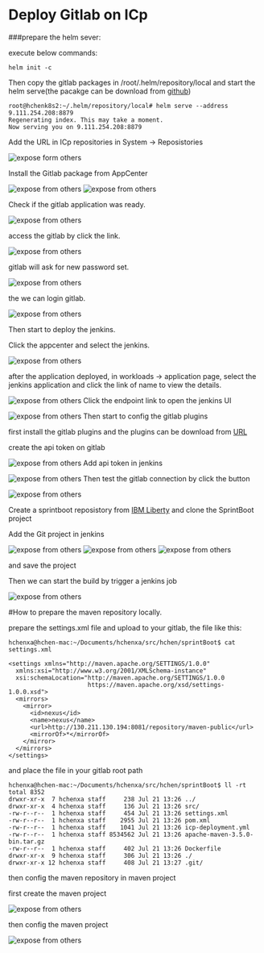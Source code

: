 
# Deploy Gitlab on ICp


###prepare the helm sever:

execute below commands:

```
helm init -c
```

Then copy the gitlab packages in /root/.helm/repository/local and start the helm serve(the pacakge can be download from [github](https://github.ibm.com/qiujian/cfc-charts/blob/icbc/gitlab-ce-0.1.7.tgz))

```
root@hchenk8s2:~/.helm/repository/local# helm serve --address 9.111.254.208:8879
Regenerating index. This may take a moment.
Now serving you on 9.111.254.208:8879
```


Add the URL in ICp repositories in System -> Reposistories

![expose form others](img/repositories.png)

Install the Gitlab package from AppCenter

![expose from others](img/gitlab_appcenter.png)
![expose from others](img/gitlab_install.png)

Check if the gitlab application was ready.

![expose from others](img/gitlab_application.png)


access the gitlab by click the link.

![expose from others](img/gitlab_detail.png)

gitlab will ask for new password set.

![expose from others](img/gitlab_access.png)

the we can login gitlab.

![expose from others](img/gitlab_login.png)



Then start to deploy the jenkins.

Click the appcenter and select the jenkins.

![expose from others](img/jenkins.png)

after the application deployed, in workloads -> application page, select the jenkins application and click the link of name to view the details.

![expose from others](img/jenkins_detail.png)
Click the endpoint link to open the jenkins UI

![expose from others](img/jenkins_ui.png)
Then start to config the gitlab plugins


first install the gitlab plugins and the plugins can be download from [URL](https://wiki.jenkins.io/display/JENKINS/GitLab+Plugin)

create the api token on gitlab

![expose from others](img/api_token.png)
Add api token in jenkins

![expose from others](img/jenkins_apitoken_setting.png)
Then test the gitlab connection by click the button

![expose from others](img/test_jenkins_connection.png)

Create a sprintboot reposistory from [IBM Liberty](https://liberty-app-accelerator.wasdev.developer.ibm.com/start/) and clone the SprintBoot project


Add the Git project in jenkins

![expose from others](img/general.png)
![expose from others](img/general2.png)
![expose from others](img/general3.png)

and save the project

Then we can start the build by trigger a jenkins job

![expose from others](img/build.png)




#How to prepare the maven repository locally.

prepare the settings.xml file and upload to your gitlab, the file like this:

```
hchenxa@hchen-mac:~/Documents/hchenxa/src/hchen/sprintBoot$ cat settings.xml

<settings xmlns="http://maven.apache.org/SETTINGS/1.0.0"
  xmlns:xsi="http://www.w3.org/2001/XMLSchema-instance"
  xsi:schemaLocation="http://maven.apache.org/SETTINGS/1.0.0
                      https://maven.apache.org/xsd/settings-1.0.0.xsd">
  <mirrors>
    <mirror>
      <id>nexus</id>
      <name>nexus</name>
      <url>http://130.211.130.194:8081/repository/maven-public</url>
      <mirrorOf>*</mirrorOf>
    </mirror>
  </mirrors>
</settings>

```

and place the file in your gitlab root path

```
hchenxa@hchen-mac:~/Documents/hchenxa/src/hchen/sprintBoot$ ll -rt
total 8352
drwxr-xr-x  7 hchenxa staff     238 Jul 21 13:26 ../
drwxr-xr-x  4 hchenxa staff     136 Jul 21 13:26 src/
-rw-r--r--  1 hchenxa staff     454 Jul 21 13:26 settings.xml
-rw-r--r--  1 hchenxa staff    2955 Jul 21 13:26 pom.xml
-rw-r--r--  1 hchenxa staff    1041 Jul 21 13:26 icp-deployment.yml
-rw-r--r--  1 hchenxa staff 8534562 Jul 21 13:26 apache-maven-3.5.0-bin.tar.gz
-rw-r--r--  1 hchenxa staff     402 Jul 21 13:26 Dockerfile
drwxr-xr-x  9 hchenxa staff     306 Jul 21 13:26 ./
drwxr-xr-x 12 hchenxa staff     408 Jul 21 13:27 .git/
```

then config the maven repository in maven project


first create the maven project

![expose from others](img/maven_project.png)

then config the maven project

![expose from others](img/private_repo.png)


